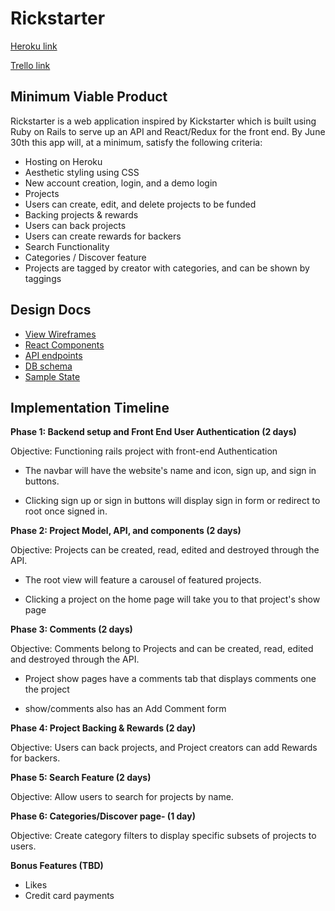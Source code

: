 # **Rickstarter** #


[Heroku link](rickstarter2017.herokuapp.com)


[Trello link](https://trello.com/b/I3pLX8AX/rickstarter)

Minimum Viable Product
----------------------
Rickstarter is a web application inspired by Kickstarter which is built using Ruby on Rails to serve up an API and React/Redux for the front end.
By June 30th this app will, at a minimum, satisfy the following criteria:

 * Hosting on Heroku
 * Aesthetic styling using CSS
 * New account creation, login, and a demo login
 * Projects
  * Users can create, edit, and delete projects to be funded
 * Backing projects & rewards
  * Users can back projects
  * Users can create rewards for backers
 * Search Functionality
 * Categories / Discover feature
  * Projects are tagged by creator with categories, and can be shown by taggings



 Design Docs
 -----------

* [View Wireframes][wireframes]
* [React Components][components]
* [API endpoints][api-endpoints]
* [DB schema][schema]
* [Sample State][sample-state]

[wireframes]: wireframes
[components]: component-hierarchy.md
[sample-state]: sample-state.md
[api-endpoints]: api-endpoints.md
[schema]: schema.md



Implementation Timeline
---------------------------
**Phase 1: Backend setup and Front End User Authentication (2 days)**

Objective: Functioning rails project with front-end Authentication
* The navbar will have the website's name and icon, sign up, and sign in buttons.

* Clicking sign up or sign in buttons will display sign in form or redirect to root once signed in.

**Phase 2: Project Model, API, and components (2 days)**

Objective: Projects can be created, read, edited and destroyed through the API.

  * The root view will feature a carousel of featured projects.

  * Clicking a project on the home page will take you to that project's show page

**Phase 3: Comments (2 days)**

Objective: Comments belong to Projects and can be created, read, edited and destroyed through the API.

  * Project show pages have a comments tab that displays comments one the project

  * show/comments also has an Add Comment form

**Phase 4: Project Backing & Rewards (2 day)**

Objective: Users can back projects, and Project creators can add Rewards for backers.



**Phase 5: Search Feature (2 days)**

Objective: Allow users to search for projects by name.

**Phase 6: Categories/Discover page- (1 day)**

Objective: Create category filters to display specific subsets of projects to users.

**Bonus Features (TBD)**

* Likes
* Credit card payments
